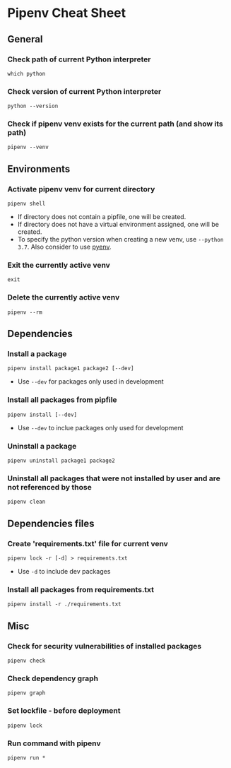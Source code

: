 # Pipenv Cheat Sheet
## General
### Check path of current Python interpreter
```
which python
```

### Check version of current Python interpreter
```
python --version
```

### Check if pipenv venv exists for the current path (and show its path)
```
pipenv --venv
```

## Environments
### Activate pipenv venv for current directory
```
pipenv shell
```
- If directory does not contain a pipfile, one will be created.
- If directory does not have a virtual environment assigned, one will be created.
- To specify the python version when creating a new venv, use `--python 3.7`. Also consider to use [pyenv](https://github.com/pyenv/pyenv).

### Exit the currently active venv
```
exit
```

### Delete the currently active venv
```
pipenv --rm
```

## Dependencies
### Install a package
```
pipenv install package1 package2 [--dev]
```
- Use `--dev` for packages only used in development

### Install all packages from pipfile
```
pipenv install [--dev]
```
- Use `--dev` to inclue packages only used for development

### Uninstall a package
```
pipenv uninstall package1 package2
```

### Uninstall all packages that were not installed by user and are not referenced by those
```
pipenv clean
```

## Dependencies files
### Create 'requirements.txt' file for current venv
```
pipenv lock -r [-d] > requirements.txt
```
- Use `-d` to include dev packages

### Install all packages from requirements.txt
```
pipenv install -r ./requirements.txt
```

## Misc
### Check for security vulnerabilities of installed packages
```
pipenv check
```

### Check dependency graph
```
pipenv graph
```

### Set lockfile - before deployment
```
pipenv lock
```

### Run command with pipenv
```
pipenv run *
```